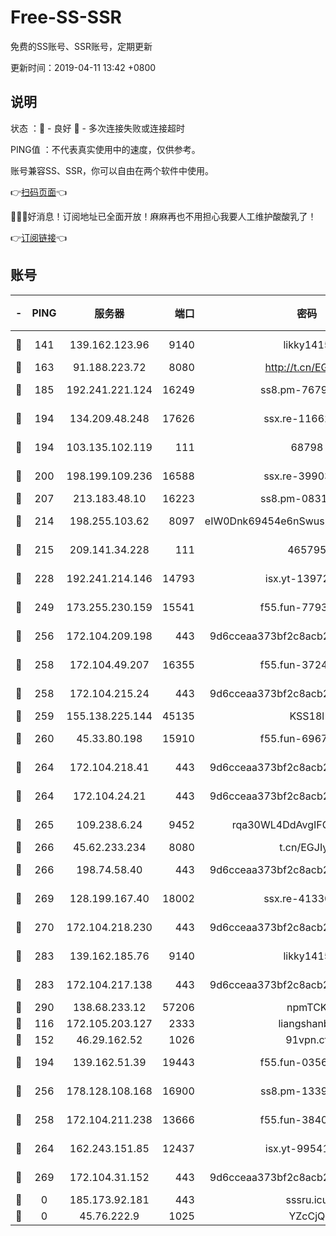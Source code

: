 # Free-SS-SSR

免费的SS账号、SSR账号，定期更新

更新时间：2019-04-11 13:42 +0800

## 说明

状态     ：🙂 - 良好 🙁 - 多次连接失败或连接超时

PING值   ：不代表真实使用中的速度，仅供参考。

账号兼容SS、SSR，你可以自由在两个软件中使用。

👉[扫码页面](https://liesauer.github.io/Free-SS-SSR/)👈

🎉🎉🎉好消息！订阅地址已全面开放！麻麻再也不用担心我要人工维护酸酸乳了！

👉[订阅链接](https://www.liesauer.net/yogurt/subscribe?ACCESS_TOKEN=DAYxR3mMaZAsaqUb)👈

## 账号

|-|PING|服务器|端口|密码|加密方式|区域|
|:----:|:----:|:-----:|-----:|:----:|:----:|:----:|
|🙂|141|139.162.123.96|9140|likky1415|aes-256-cfb|JP|
|🙂|163|91.188.223.72|8080|http://t.cn/EGJIyrl|rc4-md5|RU|
|🙂|185|192.241.221.124|16249|ss8.pm-76791808|aes-256-cfb|US|
|🙂|194|134.209.48.248|17626|ssx.re-11662862|aes-256-cfb|US|
|🙂|194|103.135.102.119|111|68798|aes-256-cfb|HK|
|🙂|200|198.199.109.236|16588|ssx.re-39903895|aes-256-cfb|US|
|🙂|207|213.183.48.10|16223|ss8.pm-08313598|rc4-md5|RU|
|🙂|214|198.255.103.62|8097|eIW0Dnk69454e6nSwuspv9DmS201tQ0D|aes-256-cfb|US|
|🙂|215|209.141.34.228|111|465795|aes-256-cfb|US|
|🙂|228|192.241.214.146|14793|isx.yt-13972982|aes-256-cfb|US|
|🙂|249|173.255.230.159|15541|f55.fun-77939989|aes-256-cfb|US|
|🙂|256|172.104.209.198|443|9d6cceaa373bf2c8acb22e60b6a58be6|aes-256-cfb|US|
|🙂|258|172.104.49.207|16355|f55.fun-37240915|aes-256-cfb|SG|
|🙂|258|172.104.215.24|443|9d6cceaa373bf2c8acb22e60b6a58be6|aes-256-cfb|US|
|🙂|259|155.138.225.144|45135|KSS18l|rc4-md5|US|
|🙂|260|45.33.80.198|15910|f55.fun-69674736|aes-256-cfb|US|
|🙂|264|172.104.218.41|443|9d6cceaa373bf2c8acb22e60b6a58be6|aes-256-cfb|US|
|🙂|264|172.104.24.21|443|9d6cceaa373bf2c8acb22e60b6a58be6|aes-256-cfb|US|
|🙂|265|109.238.6.24|9452|rqa30WL4DdAvgIFG6Fs3znzTa|aes-256-cfb|FR|
|🙂|266|45.62.233.234|8080|t.cn/EGJIyrl|rc4-md5|CA|
|🙂|266|198.74.58.40|443|9d6cceaa373bf2c8acb22e60b6a58be6|aes-256-cfb|US|
|🙂|269|128.199.167.40|18002|ssx.re-41330899|aes-256-cfb|SG|
|🙂|270|172.104.218.230|443|9d6cceaa373bf2c8acb22e60b6a58be6|aes-256-cfb|US|
|🙂|283|139.162.185.76|9140|likky1415|aes-256-cfb|DE|
|🙂|283|172.104.217.138|443|9d6cceaa373bf2c8acb22e60b6a58be6|aes-256-cfb|US|
|🙂|290|138.68.233.12|57206|npmTCK|rc4-md5|US|
|🙂|116|172.105.203.127|2333|liangshanbo|chacha20|JP|
|🙂|152|46.29.162.52|1026|91vpn.cf|rc4-md5|RU|
|🙂|194|139.162.51.39|19443|f55.fun-03566645|aes-256-cfb|SG|
|🙂|256|178.128.108.168|16900|ss8.pm-13399966|aes-256-cfb|SG|
|🙂|258|172.104.211.238|13666|f55.fun-38406327|aes-256-cfb|US|
|🙂|264|162.243.151.85|12437|isx.yt-99541024|aes-256-cfb|US|
|🙂|269|172.104.31.152|443|9d6cceaa373bf2c8acb22e60b6a58be6|aes-256-cfb|US|
|🙁|0|185.173.92.181|443|sssru.icu|rc4-md5|RU|
|🙁|0|45.76.222.9|1025|YZcCjQ|rc4-md5|JP|

